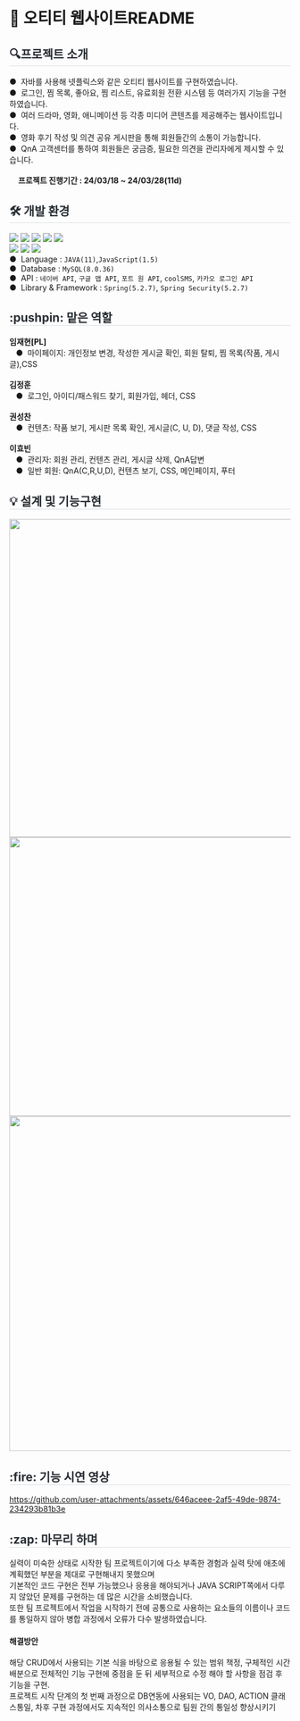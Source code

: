 # 📝 오티티 웹사이트README
 <h2 style="border-bottom: 1px solid #d8dee4; color: #282d33;"> 🔍️프로젝트 소개</h2>
 ●&nbsp; 자바를 사용해 넷플릭스와 같은 오티티 웹사이트를 구현하였습니다.<br>
 ●&nbsp; 로그인, 찜 목록, 좋아요, 찜 리스트, 유료회원 전환 시스템 등 여러가지 기능을 구현하였습니다.<br>
 ●&nbsp; 여러 드라마, 영화, 애니메이션 등 각종 미디어 콘텐츠를 제공해주는 웹사이트입니다.<br>
 ●&nbsp; 영화 후기 작성 및 의견 공유 게시판을 통해 회원들간의 소통이 가능합니다.<br>
 ●&nbsp; QnA 고객센터를 통하여 회원들은 궁금증, 필요한 의견을 관리자에게 제시할 수 있습니다.<br><br>
 &nbsp;&nbsp;&nbsp;&nbsp;<b>프로젝트 진행기간 : 24/03/18 ~ 24/03/28(11d)</b>
 
  <div align= "left">
    <h2 style="border-bottom: 1px solid #d8dee4; color: #282d33;"> 🛠️ 개발 환경 </h2>
    <div style="margin: ; text-align: left;" "text-align: left;"> <img src="https://img.shields.io/badge/Apache Tomcat-F8DC75?style=for-the-badge&logo=Apache Tomcat&logoColor=white">
          <img src="https://img.shields.io/badge/Git-F05032?style=for-the-badge&logo=Git&logoColor=white">
          <img src="https://img.shields.io/badge/Github-181717?style=for-the-badge&logo=Github&logoColor=white">
          <img src="https://img.shields.io/badge/jQuery-0769AD?style=for-the-badge&logo=jQuery&logoColor=white">
          <img src="https://img.shields.io/badge/Java-007396?style=for-the-badge&logo=Java&logoColor=white">
          <br/><img src="https://img.shields.io/badge/Javascript-F7DF1E?style=for-the-badge&logo=Javascript&logoColor=white">
          <img src="https://img.shields.io/badge/MySQL-4479A1?style=for-the-badge&logo=MySQL&logoColor=white">
          <img src="https://img.shields.io/badge/HTML5-E34F26?style=for-the-badge&logo=HTML5&logoColor=white">
          </div>
    </div>
      ●&nbsp; Language : <code>JAVA(11)</code>,<code>JavaScript(1.5)</code><br>
        ●&nbsp; Database : <code>MySQL(8.0.36)</code><br>
        ●&nbsp; API : <code>네이버 API</code>, <code>구글 맵 API</code>, <code>포트 원 API</code>, <code>coolSMS</code>, <code>카카오 로그인 API</code><br>
        ●&nbsp; Library & Framework : <code>Spring(5.2.7)</code>, <code>Spring Security(5.2.7)</code><br>
                 <h2 style="border-bottom: 1px solid #d8dee4; color: #282d33;"> :pushpin: 맡은 역할 </h2>
         <b>임재현[PL]</b><br>
         &nbsp;&nbsp;&nbsp;●&nbsp; 마이페이지: 개인정보 변경, 작성한 게시글 확인, 회원 탈퇴, 찜 목록(작품, 게시글),CSS <br><br>
         <b>김정훈</b><br>
         &nbsp;&nbsp;&nbsp;●&nbsp; 로그인, 아이디/패스워드 찾기, 회원가입, 헤더, CSS<br><br>
         <b>권성찬</b><br>
         &nbsp;&nbsp;&nbsp;●&nbsp; 컨텐츠: 작품 보기, 게시판 목록 확인, 게시글(C, U, D), 댓글 작성, CSS<br><br>
         <b>이효빈</b><br>
         &nbsp;&nbsp;&nbsp;●&nbsp; 관리자: 회원 관리, 컨텐츠 관리, 게시글 삭제, QnA답변<br>
         &nbsp;&nbsp;&nbsp;●&nbsp; 일반 회원: QnA(C,R,U,D), 컨텐츠 보기, CSS, 메인페이지, 푸터<br>
         <h2 style="border-bottom: 1px solid #d8dee4; color: #282d33;"> 💡 설계 및 기능구현 </h2>
<img src="https://github.com/user-attachments/assets/4de2e595-6993-4849-95d7-88a779655e6c" width="1350" height="570">
<img src="https://github.com/user-attachments/assets/660d54fe-cf43-4372-8d33-916258bea8a1" width="1350" height="500">
<img src="https://github.com/user-attachments/assets/80601f64-8819-44d1-833f-ad996b8f969b" width="1350" height="600">
    
    
<h2 style="border-bottom: 1px solid #d8dee4; color: #282d33;"> :fire: 기능 시연 영상 </h2>

https://github.com/user-attachments/assets/646aceee-2af5-49de-9874-234293b81b3e

<h2 style="border-bottom: 1px solid #d8dee4; color: #282d33;"> 	:zap: 마무리 하며 </h2>

실력이 미숙한 상태로 시작한 팀 프로젝트이기에 다소 부족한 경험과 실력 탓에 애초에 계획했던 부분을 제대로 구현해내지 못했으며<br>
기본적인 코드 구현은 전부 가능했으나 응용을 해야되거나 JAVA SCRIPT쪽에서 다루지 않았던 문제를 구현하는 데 많은 시간을 소비했습니다.<br>
또한 팀 프로젝트에서 작업을 시작하기 전에 공통으로 사용하는 요소들의 이름이나 코드를 통일하지 않아 병합 과정에서 오류가 다수 발생하였습니다.

#### 해결방안

해당 CRUD에서 사용되는 기본 식을 바탕으로 응용될 수 있는 범위 책정, 구체적인 시간 배분으로 전체적인 기능 구현에 중점을 둔 뒤 세부적으로 수정 해야 할 사항을 점검 후 기능을 구현.<br>
프로젝트 시작 단계의 첫 번째 과정으로 DB연동에 사용되는 VO, DAO, ACTION 클래스통일, 차후 구현 과정에서도 지속적인 의사소통으로 팀원 간의 통일성 향상시키기




